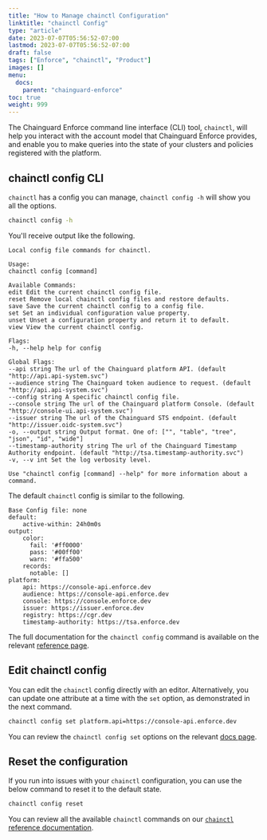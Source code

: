 ```yaml
---
title: "How to Manage chainctl Configuration"
linktitle: "chainctl Config"
type: "article"
date: 2023-07-07T05:56:52-07:00
lastmod: 2023-07-07T05:56:52-07:00
draft: false
tags: ["Enforce", "chainctl", "Product"]
images: []
menu:
  docs:
    parent: "chainguard-enforce"
toc: true
weight: 999
---
```


The Chainguard Enforce command line interface (CLI) tool, `chainctl`, will help you interact with the account model that Chainguard Enforce provides, and enable you to make queries into the state of your clusters and policies registered with the platform.

## chainctl config CLI 

`chainctl` has a config you can manage, `chainctl config -h` will show you all the options. 

```sh
chainctl config -h
```

You'll receive output like the following.

```
Local config file commands for chainctl.

Usage:
chainctl config [command]

Available Commands:
edit Edit the current chainctl config file.
reset Remove local chainctl config files and restore defaults.
save Save the current chainctl config to a config file.
set Set an individual configuration value property.
unset Unset a configuration property and return it to default.
view View the current chainctl config.

Flags:
-h, --help help for config

Global Flags:
--api string The url of the Chainguard platform API. (default "http://api.api-system.svc")
--audience string The Chainguard token audience to request. (default "http://api.api-system.svc")
--config string A specific chainctl config file.
--console string The url of the Chainguard platform Console. (default "http://console-ui.api-system.svc")
--issuer string The url of the Chainguard STS endpoint. (default "http://issuer.oidc-system.svc")
-o, --output string Output format. One of: ["", "table", "tree", "json", "id", "wide"]
--timestamp-authority string The url of the Chainguard Timestamp Authority endpoint. (default "http://tsa.timestamp-authority.svc")
-v, --v int Set the log verbosity level.

Use "chainctl config [command] --help" for more information about a command.
```

The default `chainctl` config is similar to the following.

```
Base Config file: none
default:
    active-within: 24h0m0s
output:
    color:
      fail: '#ff0000'
      pass: '#00ff00'
      warn: '#ffa500'
    records:
      notable: []
platform:
    api: https://console-api.enforce.dev
    audience: https://console-api.enforce.dev
    console: https://console.enforce.dev
    issuer: https://issuer.enforce.dev
    registry: https://cgr.dev
    timestamp-authority: https://tsa.enforce.dev
```

The full documentation for the `chainctl config` command is available on the relevant [reference page](/chainguard/chainctl/chainctl-docs/chainctl_config/).
 
## Edit chainctl config

You can edit the `chainctl` config directly with an editor. Alternatively, you can update one attribute at a time with the `set` option, as demonstrated in the next command. 

```sh
chainctl config set platform.api=https://console-api.enforce.dev
```

You can review the `chainctl config set` options on the relevant [docs page](/chainguard/chainctl/chainctl-docs/chainctl_config_set/).

## Reset the configuration

If you run into issues with your `chainctl` configuration, you can use the below command to reset it to the default state.

```sh
chainctl config reset
```
 
You can review all the available `chainctl` commands on our [`chainctl` reference documentation](/chainguard/chainctl/chainctl-docs/chainctl/).